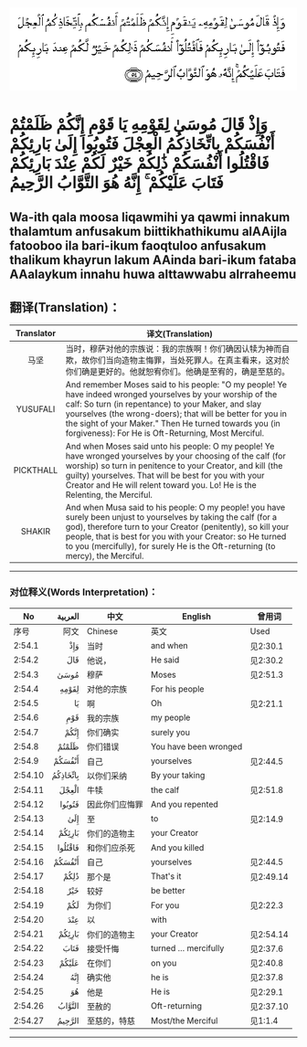 ![002:054](images/002_054.gif)

#  وَإِذْ قَالَ مُوسَىٰ لِقَوْمِهِ يَا قَوْمِ إِنَّكُمْ ظَلَمْتُمْ أَنْفُسَكُمْ بِاتِّخَاذِكُمُ الْعِجْلَ فَتُوبُوا إِلَىٰ بَارِئِكُمْ فَاقْتُلُوا أَنْفُسَكُمْ ذَٰلِكُمْ خَيْرٌ لَكُمْ عِنْدَ بَارِئِكُمْ فَتَابَ عَلَيْكُمْ ۚ إِنَّهُ هُوَ التَّوَّابُ الرَّحِيمُ 

## Wa-ith qala moosa liqawmihi ya qawmi innakum thalamtum anfusakum biittikhathikumu alAAijla fatooboo ila bari-ikum faoqtuloo anfusakum thalikum khayrun lakum AAinda bari-ikum fataba AAalaykum innahu huwa alttawwabu alrraheemu

## 翻译(Translation)：

| Translator | 译文(Translation)                                            |
| :--------: | ------------------------------------------------------------ |
|    马坚    | 当时，穆萨对他的宗族说：我的宗族啊！你们确因认犊为神而自欺，故你们当向造物主悔罪，当处死罪人。在真主看来，这对於你们确是更好的。他就恕宥你们。他确是至宥的，确是至慈的。 |
|  YUSUFALI  | And remember Moses said to his people: "O my people! Ye have indeed wronged yourselves by your worship of the calf: So turn (in repentance) to your Maker, and slay yourselves (the wrong-doers); that will be better for you in the sight of your Maker." Then He turned towards you (in forgiveness): For He is Oft-Returning, Most Merciful. |
| PICKTHALL  | And when Moses said unto his people: O my people! Ye have wronged yourselves by your choosing of the calf (for worship) so turn in penitence to your Creator, and kill (the guilty) yourselves. That will be best for you with your Creator and He will relent toward you. Lo! He is the Relenting, the Merciful. |
|   SHAKIR   | And when Musa said to his people: O my people! you have surely been unjust to yourselves by taking the calf (for a god), therefore turn to your Creator (penitently), so kill your people, that is best for you with your Creator: so He turned to you (mercifully), for surely He is the Oft-returning (to mercy), the Merciful. |

---

### 对位释义(Words Interpretation)：

| No      |  العربية | 中文           | English               | 曾用词    |
| ------- | -------: | -------------- | --------------------- | --------- |
| 序号    |     阿文 | Chinese        | 英文                  | Used      |
| 2:54.1  |      وَإِذْ | 当时           | and when              | 见2:30.1  |
| 2:54.2  |      قَالَ | 他说，         | He said               | 见2:30.2  |
| 2:54.3  |     مُوسَىٰ | 穆萨           | Moses                 | 见2:51.3  |
| 2:54.4  |    لِقَوْمِهِ | 对他的宗族     | For his people        |           |
| 2:54.5  |       يَا | 啊             | Oh                    | 见2:21.1  |
| 2:54.6  |      قَوْمِ | 我的宗族       | my people             |           |
| 2:54.7  |     إِنَّكُمْ | 你们确实       | surely you            |           |
| 2:54.8  |    ظَلَمْتُمْ | 你们错误       | You have been wronged |           |
| 2:54.9  |   أَنْفُسَكُمْ | 自己           | yourselves            | 见2:44.5  |
| 2:54.10 | بِاتِّخَاذِكُمُ | 以你们采纳     | By your taking        |           |
| 2:54.11 |    الْعِجْلَ | 牛犊           | the calf              | 见2:51.8  |
| 2:54.12 |   فَتُوبُوا | 因此你们应悔罪 | And you repented      |           |
| 2:54.13 |      إِلَىٰ | 至             | to                    | 见2:14.9  |
| 2:54.14 |   بَارِئِكُمْ | 你们的造物主   | your Creator          |           |
| 2:54.15 |  فَاقْتُلُوا | 和你们应杀死   | And you killed        |           |
| 2:54.16 |   أَنْفُسَكُمْ | 自己           | yourselves            | 见2:44.5  |
| 2:54.17 |     ذَٰلِكُمْ | 那个是         | That's it             | 见2:49.14 |
| 2:54.18 |      خَيْرٌ | 较好           | be better             |           |
| 2:54.19 |      لَكُمْ | 为你们         | For you               | 见2:22.3  |
| 2:54.20 |      عِنْدَ | 以             | with                  |           |
| 2:54.21 |   بَارِئِكُمْ | 你们的造物主   | your Creator          | 见2:54.14 |
| 2:54.22 |     فَتَابَ | 接受忏悔       | turned … mercifully   | 见2:37.6  |
| 2:54.23 |    عَلَيْكُمْ | 在你们         | on you                | 见2:40.8  |
| 2:54.24 |      إِنَّهُ | 确实他         | he is                 | 见2:37.8  |
| 2:54.25 |       هُوَ | 他是           | He is                 | 见2:29.1  |
| 2:54.26 |   التَّوَّابُ | 至赦的         | Oft-returning         | 见2:37.10 |
| 2:54.27 |   الرَّحِيمُ | 至慈的，特慈   | Most/the Merciful     | 见1:1.4   |

---
